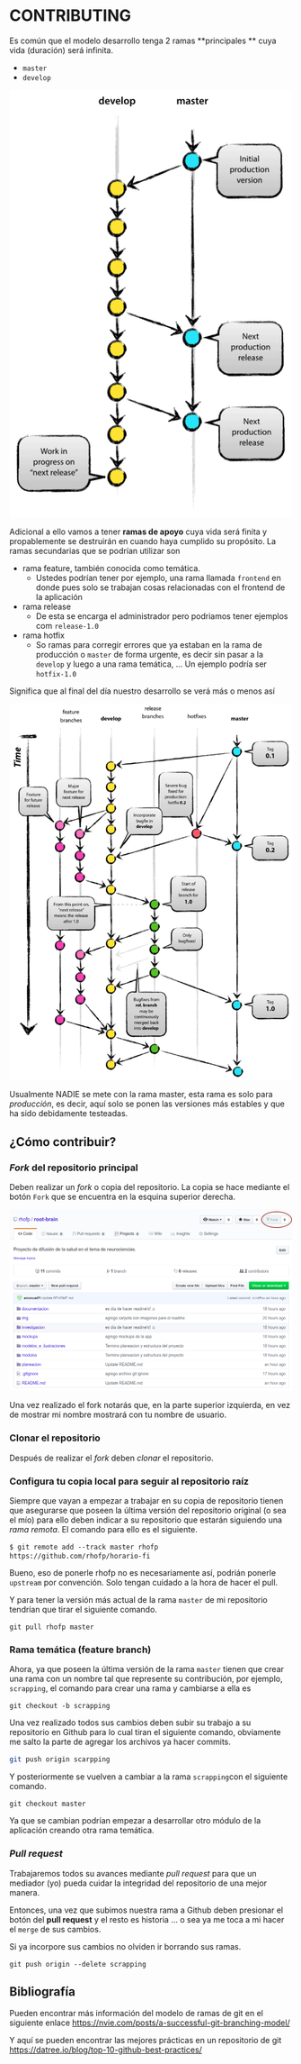 # CONTRIBUTING

Es común que el modelo desarrollo tenga 2 ramas **principales ** cuya vida (duración) será infinita.

* `master`
* `develop`

![tomada de nvie.com](img/2ramas.png)

Adicional a ello vamos a tener **ramas de apoyo** cuya vida será finita y propablemente se destruirán en cuando haya cumplido su propósito. La ramas secundarias que se podrían utilizar son 

* rama feature, también conocida como temática.
  * Ustedes podrían tener por ejemplo, una rama llamada `frontend` en donde pues solo se trabajan cosas relacionadas con el frontend de la aplicación
* rama release
  * De esta se encarga el administrador pero podriamos tener ejemplos com `release-1.0`
* rama hotfix
  * So ramas para corregir errores que ya estaban en la rama de producción o `master` de forma urgente, es decir sin pasar a la `develop` y luego a una rama temática, ... Un ejemplo podría ser `hotfix-1.0`

Significa que al final del día nuestro desarrollo se verá más o menos así

![tomada de nvie.com](img/todo.png)

Usualmente NADIE se mete con la rama master, esta rama es solo para *producción*, es decir, aquí solo se ponen las versiones más estables y que ha sido debidamente testeadas.

## ¿Cómo contribuir?

### *Fork* del repositorio principal

Deben realizar un *fork* o copia del repositorio. La copia se hace mediante el botón `Fork` que se encuentra en la esquina superior derecha.

![fork](img/fork.png)

Una vez realizado el fork notarás que, en la parte superior izquierda, en vez de mostrar mi nombre mostrará con tu nombre de usuario.

### Clonar el repositorio

Después de realizar el *fork* deben *clonar* el repositorio.

### Configura tu copia local para seguir al repositorio raíz

Siempre que vayan a empezar a trabajar en su copia de repositorio tienen que asegurarse que poseen la última versión del repositorio original (o sea el mío) para ello deben indicar a su repositorio que estarán siguiendo una *rama remota*. El comando para ello es el siguiente.

```shell
$ git remote add --track master rhofp https://github.com/rhofp/horario-fi
```

Bueno, eso de ponerle rhofp no es necesariamente así, podrián ponerle `upstream` por convención. Solo tengan cuidado a la hora de hacer el pull.

Y para tener la versión más actual de la rama `master` de mi repositorio tendrían que tirar el siguiente comando.

```shell
git pull rhofp master
```

### Rama temática (feature branch)

Ahora, ya que poseen la última versión de la rama `master` tienen que crear una rama con un nombre tal que represente su contribución, por ejemplo, `scrapping`, el comando para crear una rama y cambiarse a ella es

```shell
git checkout -b scrapping
```

Una vez realizado todos sus cambios deben subir su trabajo a su repositorio en Github para lo cual tiran el siguiente comando, obviamente me salto la parte de agregar los archivos ya hacer commits.

```sh
git push origin scarpping
```

Y posteriormente se vuelven a cambiar a la rama `scrapping`con el siguiente comando. 

```shell
git checkout master
```

Ya que se cambian podrían empezar a desarrollar otro módulo de la aplicación creando otra rama temática.

### *Pull request*

Trabajaremos todos su avances mediante *pull request* para que un mediador (yo) pueda cuidar la integridad del repositorio de una mejor manera.

Entonces, una vez que subimos nuestra rama a Github deben presionar el botón del **pull request** y el resto es historia ... o sea ya me toca a mi hacer el `merge` de sus cambios.

Si ya incorpore sus cambios no olviden ir borrando sus ramas.

```shell
git push origin --delete scrapping
```

## Bibliografía

Pueden encontrar más información del modelo de ramas de git en el siguiente enlace <https://nvie.com/posts/a-successful-git-branching-model/>

Y aquí se pueden encontrar las mejores prácticas en un repositorio de git <https://datree.io/blog/top-10-github-best-practices/>